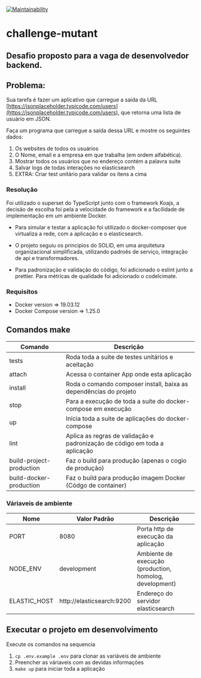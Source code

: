 [![Maintainability](https://api.codeclimate.com/v1/badges/94b3a61f6c90753b9515/maintainability)](https://codeclimate.com/github/leandrodaf/challenge-mutant/maintainability)

# challenge-mutant

## Desafio proposto para a vaga de desenvolvedor backend.


## Problema:

Sua tarefa é fazer um aplicativo que carregue a saida da URL [https://jsonplaceholder.typicode.com/users](https://jsonplaceholder.typicode.com/users), que retorna uma lista de usuário em JSON.

Faça um programa que carregue a saída dessa URL e mostre os seguintes dados:
1.  Os websites de todos os usuários
2.  O Nome, email e a empresa em que trabalha (em ordem alfabética).
3.  Mostrar todos os usuários que no endereço contém a palavra suite
4.  Salvar logs de todas interações no elasticsearch
5.  EXTRA: Criar test unitário para validar os itens a cima

### Resolução
Foi utilizado o superset do TypeScript junto com o framework Koajs, a decisão de escolha foi pela a velocidade do framework e a facilidade de implementação em um ambiente Docker.

- Para simular e testar a aplicação foi utilizado o docker-composer que virtualiza a rede, com a aplicação e o elasticsearch.

- O projeto seguiu os principios do SOLID, em uma arquitetura organizacional simplificada, utilizando padroẽs de serviço, integração de api e transformadores.

 - Para padronização e validação do código, foi adicionado o eslint junto a prettier.
Para métricas de qualidade foi adicionado o codelcimate.
 
### Requisitos
- Docker version => 19.03.12
- Docker Compose version => 1.25.0
  
## Comandos make
| Comando | Descrição |
|--|--|
| tests | Roda toda a suite de testes unitários e aceitação |
| attach | Acessa o container App onde esta aplicação |
| install | Roda o comando composer install, baixa as dependências do projeto |
| stop | Para a execução de toda a suíte do docker-compose em execução |
| up | Inicia toda a suite de aplicações do docker-compose |
| lint | Aplica as regras de validação e padronização de código em toda a aplicação |
| build-project-production | Faz o build para produção (apenas o cogio de produção)  |
| build-docker-production | Faz o build para produção imagem Docker (Códgo de container)  |

### Váriaveis de ambiente
| Nome | Valor Padrão | Descrição | 
|--|--|--|
| PORT | 8080 | Porta http de execução da aplicação |
| NODE_ENV | development | Ambiente de execução (production, homolog, development) |
| ELASTIC_HOST | http://elasticsearch:9200 | Endereço do servidor elasticsearch |

## Executar o projeto em desenvolvimento
Execute os comandos na sequencia

1. `cp .env.example .env` para clonar as variáveis de ambiente
2. Preencher as váriaveis com as devidas informações
3. `make up` para iniciar toda a aplicação
